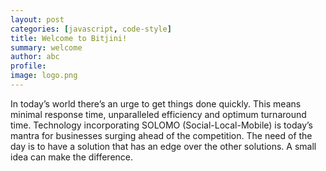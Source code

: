 ```yaml
---
layout: post
categories: [javascript, code-style]
title: Welcome to Bitjini!
summary: welcome
author: abc
profile:
image: logo.png
---
```


<!-- {% highlight ruby %}
Name
Date
Place 
{% endhighlight %} -->


In today’s world there’s an urge to get things done quickly. This means minimal response time, unparalleled efficiency and optimum turnaround time. Technology incorporating SOLOMO (Social-Local-Mobile) is today’s mantra for businesses surging ahead of the competition. The need of the day is to have a solution that has an edge over the other solutions. A small idea can make the difference.